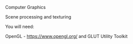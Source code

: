 Computer Graphics

Scene processing and texturing 

You will need: 

OpenGL - https://www.opengl.org/ and GLUT Utility Toolkit
